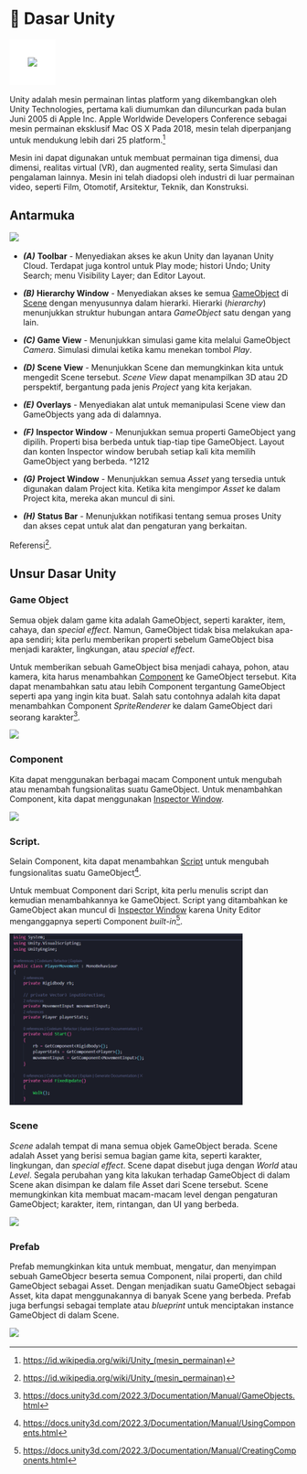 # 🔧 Dasar Unity
<img src="https://upload.wikimedia.org/wikipedia/commons/thumb/c/c4/Unity_2021.svg/320px-Unity_2021.svg.png" style="background: white; padding:2rem" />

Unity adalah mesin permainan lintas platform yang dikembangkan oleh Unity Technologies, pertama kali diumumkan dan diluncurkan pada bulan Juni 2005 di Apple Inc. Apple Worldwide Developers Conference sebagai mesin permainan eksklusif Mac OS X Pada 2018, mesin telah diperpanjang untuk mendukung lebih dari 25 platform.[^1]

Mesin ini dapat digunakan untuk membuat permainan tiga dimensi, dua dimensi, realitas virtual (VR), dan augmented reality, serta Simulasi dan pengalaman lainnya. Mesin ini telah diadopsi oleh industri di luar permainan video, seperti Film, Otomotif, Arsitektur, Teknik, dan Konstruksi.

[^1]:https://id.wikipedia.org/wiki/Unity_(mesin_permainan)

## Antarmuka
<img src="https://docs.unity3d.com/2022.3/Documentation/uploads/Main/using-editor-window.png">

- ***(A)*** **Toolbar** - Menyediakan akses ke akun Unity dan layanan Unity Cloud. Terdapat juga kontrol untuk Play mode; histori Undo; Unity Search; menu Visibility Layer; dan Editor Layout.
<!-- - The Toolbar provides access to your Unity Account and Unity Cloud Services. It also contains controls for Play mode; Undo history; Unity Search; a layer visibility menu; and the Editor layout menu. -->
- ***(B)*** **Hierarchy Window** - Menyediakan akses ke semua [GameObject](#game-object) di [Scene](#scene) dengan menyusunnya dalam hierarki. Hierarki (*hierarchy*) menunjukkan struktur hubungan antara *GameObject* satu dengan yang lain.
<!-- - The Hierarchy window is a hierarchical text representation of every GameObject in the Scene. Each item in the Scene has an entry in the hierarchy, so the two windows are inherently linked. The hierarchy reveals the structure of how GameObjects attach to each other. -->
- ***(C)***  **Game View** - Menunjukkan simulasi game kita melalui GameObject *Camera*. Simulasi dimulai ketika kamu menekan tombol *Play*.
<!-- - The Game view simulates what your final rendered game will look like through your Scene Cameras. When you click the Play button, the simulation begins. -->
- ***(D)*** **Scene View** - Menunjukkan Scene dan memungkinkan kita untuk mengedit Scene tersebut. *Scene View* dapat menampilkan 3D atau 2D perspektif, bergantung pada jenis *Project* yang kita kerjakan.
<!-- - The Scene view allows you to visually navigate and edit your Scene. The Scene view can display a 3D or 2D perspective, depending on the type of Project you are working on. -->
- ***(E)*** **Overlays** - Menyediakan alat untuk memanipulasi Scene view dan GameObjects yang ada di dalamnya.
<!-- - Overlays contain the basic tools for manipulating the Scene view and the GameObjects within it. You can also add custom Overlays to improve your workflow. -->
- ***(F)*** **Inspector Window** - Menunjukkan semua properti GameObject yang dipilih. Properti bisa berbeda untuk tiap-tiap tipe GameObject. Layout dan konten Inspector window berubah setiap kali kita memilih GameObject yang berbeda. ^1212
<!-- - The Inspector window allows you to view and edit all the properties of the currently selected GameObject. Because different types of GameObjects have different sets of properties, the layout and contents of the Inspector window change each time you select a different GameObject. -->
- ***(G)*** **Project Window** - Menunjukkan semua *Asset* yang tersedia untuk digunakan dalam Project kita. Ketika kita mengimpor *Asset* ke dalam Project kita, mereka akan muncul di sini.
<!-- - The Project window displays your library of Assets that are available to use in your Project. When you import Assets into your Project, they appear here. -->
- ***(H)*** **Status Bar** - Menunjukkan notifikasi tentang semua proses Unity dan akses cepat untuk alat dan pengaturan yang berkaitan.
<!-- - The status bar provides notifications about various Unity processes, and quick access to related tools and settings. -->

Referensi[^1].

## Unsur Dasar Unity
### Game Object
Semua objek dalam game kita adalah GameObject, seperti karakter, item, cahaya, dan *special effect*. Namun, GameObject tidak bisa melakukan apa-apa sendiri; kita perlu memberikan properti sebelum GameObject bisa menjadi karakter, lingkungan, atau *special effect*.

Untuk memberikan sebuah GameObject bisa menjadi cahaya, pohon, atau kamera, kita harus menambahkan [Component](#component) ke GameObject tersebut. Kita dapat menambahkan satu atau lebih Component tergantung GameObject seperti apa yang ingin kita buat. Salah satu contohnya adalah kita dapat menambahkan Component *SpriteRenderer* ke dalam GameObject dari seorang karakter[^2].

<img src="https://docs.unity3d.com/530/Documentation/uploads/Main/GameObjectCubeExample.png" height="300rem">

### Component
Kita dapat menggunakan berbagai macam Component untuk mengubah atau menambah fungsionalitas suatu GameObject. Untuk menambahkan Component, kita dapat menggunakan [Inspector Window](#antarmuka).

<img src="https://docs.unity3d.com/510/Documentation/uploads/Main/GameObject-maincamera.png" height="300rem">

### Script.
Selain Component, kita dapat menambahkan [Script](#script) untuk mengubah fungsionalitas suatu GameObject[^3].

Untuk membuat Component dari Script, kita perlu menulis script dan kemudian menambahkannya ke GameObject. Script yang ditambahkan ke GameObject akan muncul di [Inspector Window](#antarmuka) karena Unity Editor menganggapnya seperti Component *built-in*[^4].

<img src="/miniclass/game/assets/image.png" height="300rem">

### Scene
*Scene* adalah tempat di mana semua objek GameObject berada. Scene adalah Asset yang berisi semua bagian game kita, seperti karakter, lingkungan, dan *special effect*. Scene dapat disebut juga dengan *World* atau *Level*. Segala perubahan yang kita lakukan terhadap GameObject di dalam Scene akan disimpan ke dalam file Asset dari Scene tersebut. Scene memungkinkan kita membuat macam-macam level dengan pengaturan GameObject; karakter, item, rintangan, dan UI yang berbeda. 

<img src="https://unity-connect-prd.storage.googleapis.com/20210901/videos/5b2b7a04-c9f6-4f6a-8cd2-79c3a246c493_Editor_FrameSelect_v2/poster/origin/thumb1.png" height="300rem">

### Prefab
Prefab memungkinkan kita untuk membuat, mengatur, dan menyimpan sebuah GameObjecr beserta semua Component, nilai properti, dan child GameObject sebagai Asset. Dengan menjadikan suatu GameObject sebagai Asset, kita dapat menggunakannya di banyak Scene yang berbeda. Prefab juga berfungsi sebagai template atau *blueprint* untuk menciptakan instance GameObject di dalam Scene.

<img src="https://unity-connect-prd.storage.googleapis.com/20190603/learn/images/0c825ac5-5d17-45d7-9d0f-ed1764b1ad2d_prefabs___01.png">

[^1]:https://docs.unity3d.com/2022.3/Documentation/Manual/UsingTheEditor.html
[^2]:https://docs.unity3d.com/2022.3/Documentation/Manual/GameObjects.html
[^3]:https://docs.unity3d.com/2022.3/Documentation/Manual/UsingComponents.html
[^4]:https://docs.unity3d.com/2022.3/Documentation/Manual/CreatingComponents.html

